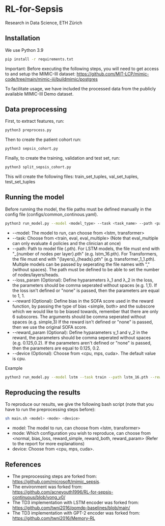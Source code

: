 # RL-for-Sepsis

Research in Data Science, ETH Zürich

## Installation
We use Python 3.9

```bash
pip install -r requirements.txt
```

Important: Before executing the following steps, you will need to get access to and setup the MIMIC-III dataset: https://github.com/MIT-LCP/mimic-code/tree/main/mimic-iii/buildmimic/postgres


To facilitate usage, we have included the processed data from the publicly available MIMIC-III Demo dataset.
## Data preprocessing

First, to extract features, run:
```bash
python3 preprocess.py
```
Then to create the patient cohort run:
```bash
python3 sepsis_cohort.py
```

Finally, to create the training, validation and test set, run:
```bash
python3 split_sepsis_cohort.py
```
This will create the following files: train_set_tuples, val_set_tuples, test_set_tuples


## Running the model

Before running the model, the file paths must be defined manually in the config file (configs/common_continous.yaml).

```bash
python3 run_model.py --model <model_type> --task <task_name> --path <path_to_model> --loss_param <loss_hyperparameters> -reward <reward_type> --reward_param <reward_hyperparameters> --device <device>
```
* --model: The model to run, can choose from <lstm, transformer>
* --task: Choose from <train, eval, eval_multiple> (Note that eval_multiple can only evaluate 4 policies and the clinician at once)
* --path: Path to model file (.pth). For LSTM models, the file must end with "\_{number of nodes per layer}.pth" (e.g. lstm_16.pth). For Transformers, the file must end with "{layers}\_{heads}.pth" (e.g. transformer_1_1.pth). Multiple models can be passed by seperating the file names with "," (without spaces). The path must be defined to be able to set the number of nodes/layers/heads.
* --loss_param (Optional):  Define hyparameters λ_1 and λ_2 in the loss, the parameters should be comma seperated without spaces (e.g. 1,1). If the loss isn't defined or "none" is passed, then the parameters are equal to 1, 1.
* --reward (Optional): Define bias in the SOFA score used in the reward function, by passing the type of bias <simple, both> and the subscore which we would like to be biased towards, remember that there are only 6 subscores. The arguments should be comma seperated without spaces (e.g. simple,3) If the reward isn't defined or "none" is passed, then we use the original SOFA score.
* --reward_param (Optional): Define hyparameters γ_1 and γ_2 in the reward, the parameters should be comma seperated without spaces (e.g. 0.125,0.2). If the parameters aren't defined or "none" is passed, then the parameters are equal to 0.125, 0.2.
* --device (Optional): Choose from <cpu, mps, cuda>. The default value is cpu.


Example
```bash
python3 run_model.py --model lstm --task train --path lstm_16.pth --reward both,2 --device cuda
```
## Reproducing the results
To reproduce our results, we give the following bash script (note that you have to run the preprocessing steps before):
```bash
sh main.sh <model> <mode> <device>
```
* model: The model to run, can choose from <lstm, transformer>
* mode: Which configuration you wish to reproduce, can choose from <normal, bias_loss, reward_simple, reward_both, reward_param> (Refer to the report for more explanations)
* device: Choose from <cpu, mps, cuda>.


## References
* The preprocessing steps are forked from: https://github.com/microsoft/mimic_sepsis.
* The environment was forked from: https://github.com/acneyouth1996/RL-for-sepsis-continuous/blob/yong_v0/
* The TD3 implementation with LSTM encoder was forked from: https://github.com/twni2016/pomdp-baselines/blob/main/
* The TD3 implementation with GPT-2 encoder was forked from: https://github.com/twni2016/Memory-RL

